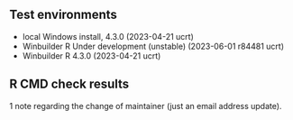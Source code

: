 ## Test environments
* local Windows install, 4.3.0 (2023-04-21 ucrt)
* Winbuilder R Under development (unstable) (2023-06-01 r84481 ucrt)
* Winbuilder R 4.3.0 (2023-04-21 ucrt)

## R CMD check results
1 note regarding the change of maintainer (just an email address update).
